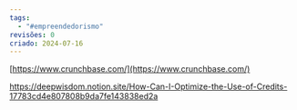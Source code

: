 ```yaml
---
tags:
  - "#empreendedorismo"
revisões: 0
criado: 2024-07-16
---
```

[https://www.crunchbase.com/](https://www.crunchbase.com/)

https://deepwisdom.notion.site/How-Can-I-Optimize-the-Use-of-Credits-17783cd4e807808b9da7fe143838ed2a


